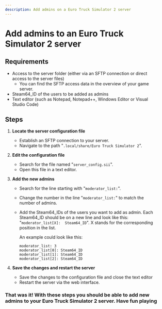 ```yaml
---
description: Add admins on a Euro Truck Simulator 2 server
---
```


# Add admins to an Euro Truck Simulator 2 server

## Requirements

- Access to the server folder (either via an SFTP connection or direct access to the server files)
    - You can find the SFTP access data in the overview of your game server.
- Steam64_ID of the users to be added as admins
- Text editor (such as Notepad, Notepad++, Windows Editor or Visual Studio Code)

## Steps

1. <b>Locate the server configuration file</b>
    - Establish an SFTP connection to your server.
    - Navigate to the path "`.local/share/Euro Truck Simulator 2`".

3. <b>Edit the configuration file</b>
    - Search for the file named "`server_config.sii`".
    - Open this file in a text editor.

4. <b>Add the new admins</b>
    - Search for the line starting with "`moderator_list:`".
    - Change the number in the line "`moderator_list:`" to match the number of admins.
    - Add the Steam64\_IDs of the users you want to add as admin. Each Steam64\_ID should be on a new line and look like this: "`moderator_list[X]:  Steam64_ID`". X stands for the corresponding position in the list.

      An example could look like this:

      ```
      moderator_list: 3
      moderator_list[0]: Steam64_ID
      moderator_list[1]: Steam64_ID
      moderator_list[2]: Steam64_ID
      ```

4. <b>Save the changes and restart the server</b>
    - Save the changes to the configuration file and close the text editor
    - Restart the server via the web interface.

### That was it! With these steps you should be able to add new admins to your Euro Truck Simulator 2 server. Have fun playing
